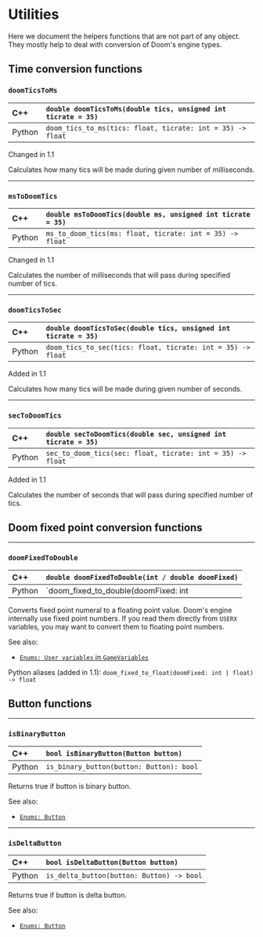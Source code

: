 # Utilities

Here we document the helpers functions that are not part of any object.
They mostly help to deal with conversion of Doom's engine types.


## Time conversion functions


### `doomTicsToMs`

| C++    | `double doomTicsToMs(double tics, unsigned int ticrate = 35)` |
| :--    | :--                                                           |
| Python | `doom_tics_to_ms(tics: float, ticrate: int = 35) -> float`    |

Changed in 1.1

Calculates how many tics will be made during given number of milliseconds.


---
### `msToDoomTics`

| C++    | `double msToDoomTics(double ms, unsigned int ticrate = 35)` |
| :--    | :--                                                         |
| Python | `ms_to_doom_tics(ms: float, ticrate: int = 35) -> float`    |

Changed in 1.1

Calculates the number of milliseconds that will pass during specified number of tics.


---
### `doomTicsToSec`

| C++    | `double doomTicsToSec(double tics, unsigned int ticrate = 35)` |
| :--    | :--                                                            |
| Python | `doom_tics_to_sec(tics: float, ticrate: int = 35) -> float`    |

Added in 1.1

Calculates how many tics will be made during given number of seconds.


---
### `secToDoomTics`

| C++    | `double secToDoomTics(double sec, unsigned int ticrate = 35)` |
| :--    | :--                                                           |
| Python | `sec_to_doom_tics(sec: float, ticrate: int = 35) -> float`    |

Added in 1.1

Calculates the number of seconds that will pass during specified number of tics.


## Doom fixed point conversion functions


---
### `doomFixedToDouble`

| C++    | `double doomFixedToDouble(int / double doomFixed)`      |
| :--    | :--                                                     |
| Python | `doom_fixed_to_double(doomFixed: int | float) -> float` |

Converts fixed point numeral to a floating point value.
Doom's engine internally use fixed point numbers.
If you read them directly from `USERX` variables,
you may want to convert them to floating point numbers.

See also:
- [`Enums: User variables` in `GameVariables`](./enums.md#user-acs-variables)

Python aliases (added in 1.1): `doom_fixed_to_float(doomFixed: int | float) -> float`


## Button functions


---
### `isBinaryButton`

| C++    | `bool isBinaryButton(Button button)`     |
| :--    | :--                                      |
| Python | `is_binary_button(button: Button): bool` |

Returns true if button is binary button.

See also:
- [`Enums: Button`](./enums.md#button)


---
### `isDeltaButton`

| C++    | `bool isDeltaButton(Button button)`       |
| :--    | :--                                       |
| Python | `is_delta_button(button: Button) -> bool` |

Returns true if button is delta button.

See also:
- [`Enums: Button`](./enums.md#button)
